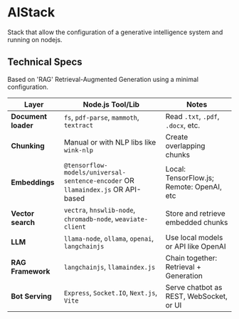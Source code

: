 # AIStack

Stack that allow the configuration of a generative intelligence system and running on nodejs.

## Technical Specs

Based on 'RAG' Retrieval-Augmented Generation using a minimal configuration.

| Layer               | Node.js Tool/Lib                                                                | Notes                                       |
| ------------------- | ------------------------------------------------------------------------------- | ------------------------------------------- |
|**Document loader**  | `fs`, `pdf-parse`, `mammoth`, `textract`                                        | Read `.txt`, `.pdf`, `.docx`, etc.          |
| **Chunking**        | Manual or with NLP libs like `wink-nlp`                                         | Create overlapping chunks                   |
| **Embeddings**      | `@tensorflow-models/universal-sentence-encoder` OR `llamaindex.js` OR API-based | Local: TensorFlow\.js; Remote: OpenAI, etc  |
| **Vector search**   | `vectra`, `hnswlib-node`, `chromadb-node`, `weaviate-client`                    | Store and retrieve embedded chunks          |
| **LLM**             | `llama-node`, `ollama`, `openai`, `langchainjs`                                 | Use local models or API like OpenAI         |
| **RAG Framework**   | `langchainjs`, `llamaindex.js`                                                  | Chain together: Retrieval + Generation      |
| **Bot Serving**     | `Express`, `Socket.IO`, `Next.js`, `Vite`                                       | Serve chatbot as REST, WebSocket, or UI     |
